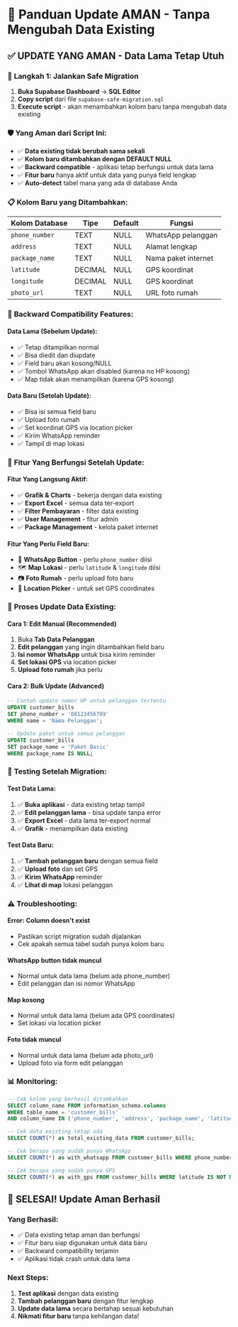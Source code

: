 # 🔄 Panduan Update AMAN - Tanpa Mengubah Data Existing

## ✅ **UPDATE YANG AMAN - Data Lama Tetap Utuh**

### 🚀 **Langkah 1: Jalankan Safe Migration**

1. **Buka Supabase Dashboard** → **SQL Editor**
2. **Copy script** dari file `supabase-safe-migration.sql`
3. **Execute script** - akan menambahkan kolom baru tanpa mengubah data existing

### 🛡️ **Yang Aman dari Script Ini:**

- ✅ **Data existing tidak berubah sama sekali**
- ✅ **Kolom baru ditambahkan dengan DEFAULT NULL**
- ✅ **Backward compatible** - aplikasi tetap berfungsi untuk data lama
- ✅ **Fitur baru** hanya aktif untuk data yang punya field lengkap
- ✅ **Auto-detect** tabel mana yang ada di database Anda

### 📋 **Kolom Baru yang Ditambahkan:**

| Kolom Database | Tipe | Default | Fungsi |
|----------------|------|---------|--------|
| `phone_number` | TEXT | NULL | WhatsApp pelanggan |
| `address` | TEXT | NULL | Alamat lengkap |
| `package_name` | TEXT | NULL | Nama paket internet |
| `latitude` | DECIMAL | NULL | GPS koordinat |
| `longitude` | DECIMAL | NULL | GPS koordinat |
| `photo_url` | TEXT | NULL | URL foto rumah |

### 🔧 **Backward Compatibility Features:**

#### **Data Lama (Sebelum Update):**
- ✅ Tetap ditampilkan normal
- ✅ Bisa diedit dan diupdate
- ✅ Field baru akan kosong/NULL
- ✅ Tombol WhatsApp akan disabled (karena no HP kosong)
- ✅ Map tidak akan menampilkan (karena GPS kosong)

#### **Data Baru (Setelah Update):**
- ✅ Bisa isi semua field baru
- ✅ Upload foto rumah
- ✅ Set koordinat GPS via location picker
- ✅ Kirim WhatsApp reminder
- ✅ Tampil di map lokasi

### 🎯 **Fitur Yang Berfungsi Setelah Update:**

#### **Fitur Yang Langsung Aktif:**
- ✅ **Grafik & Charts** - bekerja dengan data existing
- ✅ **Export Excel** - semua data ter-export
- ✅ **Filter Pembayaran** - filter data existing
- ✅ **User Management** - fitur admin
- ✅ **Package Management** - kelola paket internet

#### **Fitur Yang Perlu Field Baru:**
- 📱 **WhatsApp Button** - perlu `phone_number` diisi
- 🗺️ **Map Lokasi** - perlu `latitude` & `longitude` diisi  
- 📷 **Foto Rumah** - perlu upload foto baru
- 📍 **Location Picker** - untuk set GPS coordinates

### 🔄 **Proses Update Data Existing:**

#### **Cara 1: Edit Manual (Recommended)**
1. Buka **Tab Data Pelanggan**
2. **Edit pelanggan** yang ingin ditambahkan field baru
3. **Isi nomor WhatsApp** untuk bisa kirim reminder
4. **Set lokasi GPS** via location picker
5. **Upload foto rumah** jika perlu

#### **Cara 2: Bulk Update (Advanced)**
```sql
-- Contoh update nomor HP untuk pelanggan tertentu
UPDATE customer_bills 
SET phone_number = '08123456789' 
WHERE name = 'Nama Pelanggan';

-- Update paket untuk semua pelanggan
UPDATE customer_bills 
SET package_name = 'Paket Basic' 
WHERE package_name IS NULL;
```

### 🧪 **Testing Setelah Migration:**

#### **Test Data Lama:**
1. ✅ **Buka aplikasi** - data existing tetap tampil
2. ✅ **Edit pelanggan lama** - bisa update tanpa error
3. ✅ **Export Excel** - data lama ter-export normal
4. ✅ **Grafik** - menampilkan data existing

#### **Test Data Baru:**
1. ✅ **Tambah pelanggan baru** dengan semua field
2. ✅ **Upload foto** dan set GPS
3. ✅ **Kirim WhatsApp** reminder
4. ✅ **Lihat di map** lokasi pelanggan

### ⚠️ **Troubleshooting:**

#### **Error: Column doesn't exist**
- Pastikan script migration sudah dijalankan
- Cek apakah semua tabel sudah punya kolom baru

#### **WhatsApp button tidak muncul**
- Normal untuk data lama (belum ada phone_number)
- Edit pelanggan dan isi nomor WhatsApp

#### **Map kosong**
- Normal untuk data lama (belum ada GPS coordinates)
- Set lokasi via location picker

#### **Foto tidak muncul**
- Normal untuk data lama (belum ada photo_url)
- Upload foto via form edit pelanggan

### 📊 **Monitoring:**

```sql
-- Cek kolom yang berhasil ditambahkan
SELECT column_name FROM information_schema.columns 
WHERE table_name = 'customer_bills' 
AND column_name IN ('phone_number', 'address', 'package_name', 'latitude', 'longitude', 'photo_url');

-- Cek data existing tetap ada
SELECT COUNT(*) as total_existing_data FROM customer_bills;

-- Cek berapa yang sudah punya WhatsApp
SELECT COUNT(*) as with_whatsapp FROM customer_bills WHERE phone_number IS NOT NULL;

-- Cek berapa yang sudah punya GPS
SELECT COUNT(*) as with_gps FROM customer_bills WHERE latitude IS NOT NULL AND longitude IS NOT NULL;
```

## 🎉 **SELESAI! Update Aman Berhasil**

### **Yang Berhasil:**
- ✅ Data existing tetap aman dan berfungsi
- ✅ Fitur baru siap digunakan untuk data baru
- ✅ Backward compatibility terjamin
- ✅ Aplikasi tidak crash untuk data lama

### **Next Steps:**
1. **Test aplikasi** dengan data existing
2. **Tambah pelanggan baru** dengan fitur lengkap  
3. **Update data lama** secara bertahap sesuai kebutuhan
4. **Nikmati fitur baru** tanpa kehilangan data!
